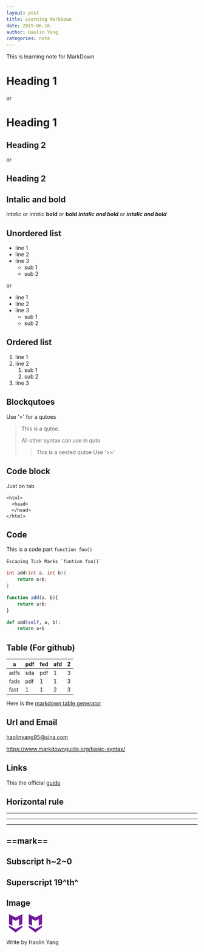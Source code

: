 ```yaml
---
layout: post
title: Learning MarkDown
date: 2019-06-16
author: Haolin Yang
categories: note
---
```


This is learning note for MarkDown

# Heading 1
or

Heading 1
===

## Heading 2
or

Heading 2
---

## Intalic and bold
*intalic* or _intalic_
**bold** or __bold__
***intalic and bold*** or ___intalic and bold___

## Unordered list
- line 1
- line 2
- line 3
    + sub 1
    + sub 2

or 

* line 1
* line 2
* line 3
    - sub 1
    - sub 2

## Ordered list
1. line 1
2. line 2
    1. sub 1
    2. sub 2
3. line 3

## Blockqutoes
Use '>' for a qutoes
> This is a qutoe.
> 
> All other syntax can use in quto
> > This is a nested qutoe
> > Use '>>'

## Code block
Just on tab

    <html>
      <head>
      </head>
    </html>

## Code
This is a code part `function foo()`

``Escaping Tick Marks `funtion foo()` ``

```cpp
int add(int a, int b){
    return a+b;
}
```

```javascript
function add(a, b){
    return a+b;
}
```

```python
def add(self, a, b):
    return a+b
```

## Table (For github)

| a     | pdf   | fed   | afd   | 2     |
|------ |-----  |-----  |-----  |---    |
| adfs  | sda   | pdf   | 1     | 3     |
| fads  | pdf   | 1     | 1     | 3     |
| fast  | 1     | 1     | 2     | 3     |

Here is the [markdown table generator](https://www.tablesgenerator.com/markdown_tables)


## Url and Email
<haolinyang95@sina.com>

<https://www.markdownguide.org/basic-syntax/>

## Links
This the official [guide](https://www.markdownguide.org/basic-syntax/ "cool link")

## Horizontal rule
---
***
___

## ==mark==

## Subscript h~2~0

## Superscript 19^th^

## Image
![what is here](https://github.com/adam-p/markdown-here/raw/master/src/common/images/icon48.png "Logo Title Text 1")
![anything?][logo]

Write by Haolin Yang

[logo]: https://github.com/adam-p/markdown-here/raw/master/src/common/images/icon48.png "Logo Title Text 2"